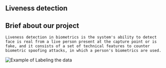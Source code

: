 ##  Liveness detection 

## Brief about our project
    Liveness detection in biometrics is the system's ability to detect face is real from a live person present at the capture point or is fake, and it consists of a set of technical features to counter biometric spoofing attacks, in which a person's biometrics are used.
 <img src="liveness_detection_opencv_compare.jpg.png" alt="Example of Labeling the data "  title="Example  data " />


